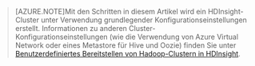 
> [AZURE.NOTE]Mit den Schritten in diesem Artikel wird ein HDInsight-Cluster unter Verwendung grundlegender Konfigurationseinstellungen erstellt. Informationen zu anderen Cluster-Konfigurationseinstellungen (wie die Verwendung von Azure Virtual Network oder eines Metastore für Hive und Oozie) finden Sie unter [Benutzerdefiniertes Bereitstellen von Hadoop-Clustern in HDInsight](../articles/hdinsight/hdinsight-provision-clusters.md).

<!---HONumber=62-->
